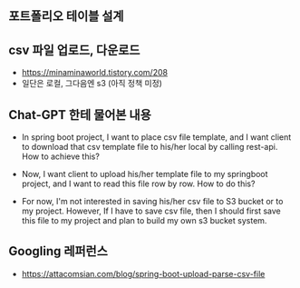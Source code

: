 

## 포트폴리오 테이블 설계

## csv 파일 업로드, 다운로드


- https://minaminaworld.tistory.com/208
- 일단은 로컬, 그다음엔 s3 (아직 정책 미정)


## Chat-GPT 한테 물어본 내용  
- In spring boot project, I want to place csv file template, and I want client to download that csv template file to his/her local by calling rest-api. How to achieve this?

- Now, I want client to upload his/her template file to my springboot project, and I want to read this file row by row. How to do this?

- For now, I'm not interested in saving his/her csv file to S3 bucket or to my project. However, If I have to save csv file, then I should first save this file to my project and plan to build my own s3 bucket system.

## Googling 레퍼런스
- https://attacomsian.com/blog/spring-boot-upload-parse-csv-file

